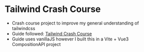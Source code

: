 # Tailwind Crash Course

- Crash course project to improve my general understanding of tailwindcss
- Guide followed: [Tailwind Crash Course](https://youtu.be/dFgzHOX84xQ)
- Guide uses vanillaJS however I built this in a Vite + Vue3 CompositionAPI project
